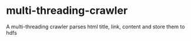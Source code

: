 # multi-threading-crawler

A multi-threading crawler parses html title, link, content and store them to hdfs



